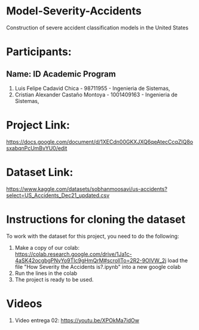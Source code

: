 # Model-Severity-Accidents
Construction of severe accident classification models in the United States 

# Participants:

## Name:                               ID            Academic Program

1. Luis Felipe Cadavid Chica      -     98711955   -   Ingenieria de Sistemas,
2. Cristian Alexander Castaño Montoya - 1001409163  -  Ingenieria de Sistemas,

# Project Link:
https://docs.google.com/document/d/1XECdn00GKXJXQ6qeAtecCcqZIQ8osxabqnPcUmBvYU0/edit

# Dataset Link:
https://www.kaggle.com/datasets/sobhanmoosavi/us-accidents?select=US_Accidents_Dec21_updated.csv

# Instructions for cloning the dataset

To work with the dataset for this project, you need to do the following:

1. Make a copy of our colab: https://colab.research.google.com/drive/1Ja1c-4aSK42ocgbgPNyYo9TIc9gHmQrM#scrollTo=2R2-9OIVW_2j load the file "How Severity the Accidents is?.ipynb" into a new google colab
2. Run the lines in the colab
3. The project is ready to be used.

# Videos
1. Video entrega 02: https://youtu.be/XPOkMa7idOw
